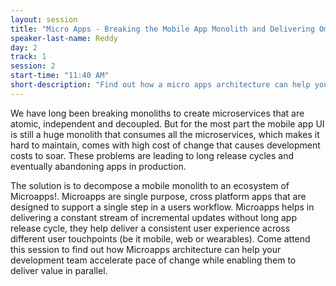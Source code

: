 ```yaml
---
layout: session
title: "Micro Apps - Breaking the Mobile App Monolith and Delivering Omnichannel Experiences"
speaker-last-name: Reddy
day: 2
track: 1
session: 2
start-time: "11:40 AM"
short-description: "Find out how a micro apps architecture can help your development team accelerate the pace of change."
---
```


We have long been breaking monoliths to create microservices that are atomic, independent and decoupled. But for the most part the mobile app UI is still a huge monolith that consumes all the microservices, which makes it hard to maintain, comes with high cost of change that causes development costs to soar. These problems are leading to long release cycles and eventually abandoning apps in production. 

The solution is to decompose a mobile monolith to an ecosystem of Microapps!. Microapps are single purpose, cross platform apps that are designed to support a single step in a users workflow. Microapps helps in delivering a constant stream of incremental updates without long app release cycle, they help deliver a consistent user experience across different user touchpoints (be it mobile, web or wearables). Come attend this session to find out how Microapps architecture can help your development team accelerate pace of change while enabling them to deliver value in parallel.